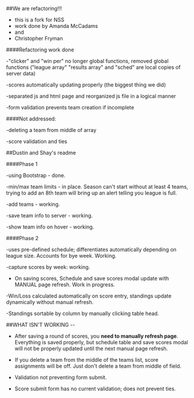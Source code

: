 ##We are refactoring!!!

- this is a fork for NSS
- work done by Amanda McCadams
- and
- Christopher Fryman

####Refactoring work done

-"clicker" and "win per" no longer global functions, removed global functions ("league array" "results array" and "sched" are local copies of server data)

-scores automatically updating properly (the biggest thing we did)

-separated js and html page and reorganized js file in a logical manner

-form validation prevents team creation if incomplete

####Not addressed:

-deleting a team from middle of array

-score validation and ties


##Dustin and Shay's readme

####Phase 1

-using Bootstrap - done.

-min/max team limits - in place. Season can't start without at least 4 teams, trying to add an 8th team will bring up an alert telling you league is full.

-add teams - working.

-save team info to server - working.

-show team info on hover - working.

####Phase 2

-uses pre-defined schedule; differentiates automatically depending on league size. Accounts for bye week. Working.

-capture scores by week: working. 

*	On saving scores, Schedule and save scores modal update with MANUAL page refresh. Work in progress.

-Win/Loss calculated automatically on score entry, standings update dynamically without manual refresh.

-Standings sortable by column by manually clicking table head.

##WHAT ISN'T WORKING --

*	After saving a round of scores, you __need to manually refresh page__. Everything is saved properly, but schedule table and save scores modal will not be properly updated until the next manual page refresh. 

*	If you delete a team from the middle of the teams list, score assignments will be off. Just don't delete a team from middle of field.

*	Validation not preventing form submit. 

*	Score submit form has no current validation; does not prevent ties.
